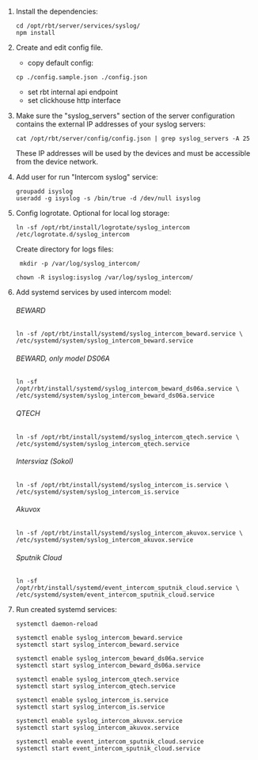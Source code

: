 1. Install the dependencies:
    ```
    cd /opt/rbt/server/services/syslog/
    npm install
    ```
2. Create and edit config file.  
   - copy default config:
    ```
    cp ./config.sample.json ./config.json
    ```
   - set rbt internal api endpoint
   - set clickhouse http interface

3. Make sure the "syslog_servers" section of the server configuration
   contains the external IP addresses of your syslog servers:
    ```
    cat /opt/rbt/server/config/config.json | grep syslog_servers -A 25
    ```
   These IP addresses will be used by the devices and must be accessible from the device network.
4. Add user for run "Intercom syslog" service:
    ````
    groupadd isyslog
    useradd -g isyslog -s /bin/true -d /dev/null isyslog
    ````
5. Config logrotate. Optional for local log storage:
    ````
   ln -sf /opt/rbt/install/logrotate/syslog_intercom /etc/logrotate.d/syslog_intercom
   ````
   Create directory for logs files:
   ````
    mkdir -p /var/log/syslog_intercom/
   ````
   ````
   chown -R isyslog:isyslog /var/log/syslog_intercom/
   ````
   
6. Add systemd services by used intercom model:
   ###### BEWARD
    ````
   ln -sf /opt/rbt/install/systemd/syslog_intercom_beward.service \
   /etc/systemd/system/syslog_intercom_beward.service
    ````

   ###### BEWARD, only model DS06A
    ````
   ln -sf /opt/rbt/install/systemd/syslog_intercom_beward_ds06a.service \
   /etc/systemd/system/syslog_intercom_beward_ds06a.service
    ````

   ###### QTECH
    ````
   ln -sf /opt/rbt/install/systemd/syslog_intercom_qtech.service \
   /etc/systemd/system/syslog_intercom_qtech.service
    ````

   ###### Intersviaz (Sokol)
    ````
   ln -sf /opt/rbt/install/systemd/syslog_intercom_is.service \
   /etc/systemd/system/syslog_intercom_is.service 
    ````

   ###### Akuvox
    ````
   ln -sf /opt/rbt/install/systemd/syslog_intercom_akuvox.service \
   /etc/systemd/system/syslog_intercom_akuvox.service
    ````

   ###### Sputnik Cloud
    ````
   ln -sf /opt/rbt/install/systemd/event_intercom_sputnik_cloud.service \
   /etc/systemd/system/event_intercom_sputnik_cloud.service
    ````

7. Run created systemd services:
   ````
   systemctl daemon-reload
    
   systemctl enable syslog_intercom_beward.service
   systemctl start syslog_intercom_beward.service
   
   systemctl enable syslog_intercom_beward_ds06a.service
   systemctl start syslog_intercom_beward_ds06a.service
   
   systemctl enable syslog_intercom_qtech.service
   systemctl start syslog_intercom_qtech.service
   
   systemctl enable syslog_intercom_is.service
   systemctl start syslog_intercom_is.service
   
   systemctl enable syslog_intercom_akuvox.service
   systemctl start syslog_intercom_akuvox.service
   
   systemctl enable event_intercom_sputnik_cloud.service
   systemctl start event_intercom_sputnik_cloud.service
   ````